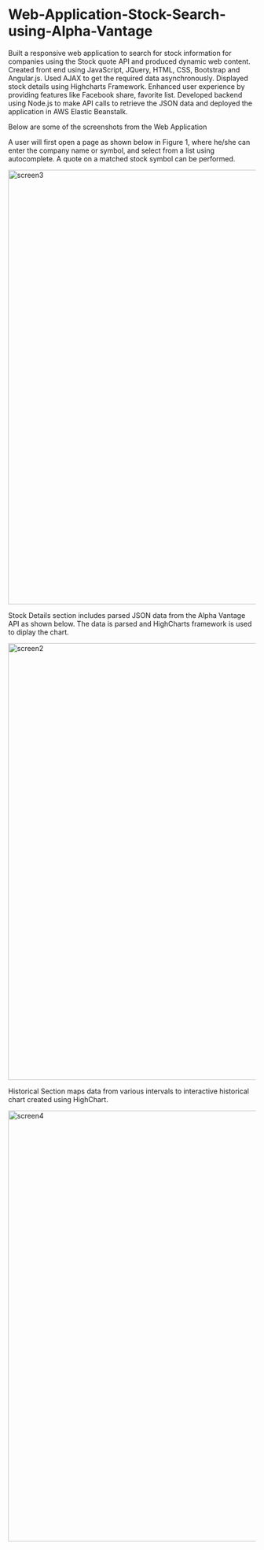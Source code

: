 # Web-Application-Stock-Search-using-Alpha-Vantage
Built a responsive web application to search for stock information for companies using the Stock quote API and produced dynamic web content. Created front end using JavaScript, JQuery, HTML, CSS, Bootstrap and Angular.js. Used AJAX to get the required data asynchronously. Displayed stock details using Highcharts Framework. Enhanced user experience by providing features like Facebook share, favorite list. Developed backend using Node.js to make API calls to retrieve the JSON data and deployed the application in AWS Elastic Beanstalk.



Below are some of the screenshots from the Web Application



A user will first open a page as shown below in Figure 1, where he/she can enter the company name or symbol, and select from a list using autocomplete. A quote on a matched stock symbol can be performed.


<img width="883" alt="screen3" src="https://user-images.githubusercontent.com/23444062/38115027-751b00d4-335f-11e8-83ad-09aa241a4beb.png">

Stock Details section includes parsed JSON data from the Alpha Vantage API as shown below. The data is parsed and HighCharts framework is used to diplay the chart. 

<img width="888" alt="screen2" src="https://user-images.githubusercontent.com/23444062/38114998-53899070-335f-11e8-95b3-849ed945aac2.png">

Historical Section maps data from various intervals to interactive historical chart created using HighChart.

<img width="876" alt="screen4" src="https://user-images.githubusercontent.com/23444062/38115036-7d60d80e-335f-11e8-8552-d8c6e6bdff07.png">

